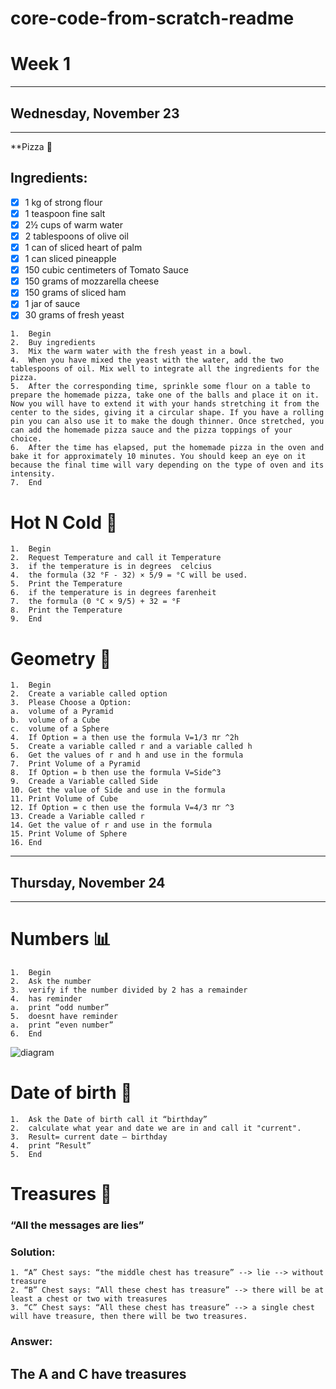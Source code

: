 # core-code-from-scratch-readme
# Week 1
---
## Wednesday, November 23
---
**Pizza 🍕
## Ingredients:
- [x] 1 kg of strong flour
- [x] 1 teaspoon fine salt 
- [x] 2½ cups of warm water 
- [x] 2 tablespoons of olive oil 
- [x] 1 can of sliced heart of palm
- [x] 1 can sliced pineapple
- [x] 150 cubic centimeters of Tomato Sauce
- [x] 150 grams of mozzarella cheese
- [x] 150 grams of sliced ham
- [x] 1 jar of sauce
- [x] 30 grams of fresh yeast
```
1.	Begin
2.	Buy ingredients
3.	Mix the warm water with the fresh yeast in a bowl.
4.	When you have mixed the yeast with the water, add the two tablespoons of oil. Mix well to integrate all the ingredients for the pizza.
5.	After the corresponding time, sprinkle some flour on a table to prepare the homemade pizza, take one of the balls and place it on it. Now you will have to extend it with your hands stretching it from the center to the sides, giving it a circular shape. If you have a rolling pin you can also use it to make the dough thinner. Once stretched, you can add the homemade pizza sauce and the pizza toppings of your choice.
6.	After the time has elapsed, put the homemade pizza in the oven and bake it for approximately 10 minutes. You should keep an eye on it because the final time will vary depending on the type of oven and its intensity.
7.	End
```
# Hot N Cold 🥶
```
1.	Begin
2.	Request Temperature and call it Temperature
3.	if the temperature is in degrees  celcius
4.	the formula (32 °F - 32) × 5/9 = °C will be used.
5.	Print the Temperature
6.	if the temperature is in degrees farenheit
7.	the formula (0 °C × 9/5) + 32 = °F
8.	Print the Temperature
9.	End
```
# Geometry 📐
```
1.	Begin 
2.	Create a variable called option
3.	Please Choose a Option:
a.	volume of a Pyramid
b.	volume of a Cube
c.	volume of a Sphere
4.	If Option = a then use the formula V=1/3 πr ^2h
5.	Create a variable called r and a variable called h
6.	Get the values of r and h and use in the formula
7.	Print Volume of a Pyramid
8.	If Option = b then use the formula V=Side^3
9.	Creade a Variable called Side
10.	Get the value of Side and use in the formula
11.	Print Volume of Cube
12.	If Option = c then use the formula V=4/3 πr ^3
13.	Creade a Variable called r
14.	Get the value of r and use in the formula
15.	Print Volume of Sphere
16.	End
```
---
## Thursday, November 24
---
# Numbers 📊
```
1.	Begin
2.	Ask the number
3.	verify if the number divided by 2 has a remainder
4.	has reminder
a.	print “odd number”
5.	doesnt have reminder
a.	print “even number”
6.	End
```
![diagram](https://user-images.githubusercontent.com/95326781/203882595-47695d0a-cfcf-408d-9c5d-54f43e8badd5.jpg)
# Date of birth 👧
```
1.	Ask the Date of birth call it “birthday”
2.	calculate what year and date we are in and call it "current".
3.	Result= current date – birthday
4.	print “Result”
5.	End
```
# Treasures 👑
### “All the messages are lies”
### Solution:
```
1. “A” Chest says: “the middle chest has treasure” --> lie --> without treasure
2. “B” Chest says: “All these chest has treasure” --> there will be at least a chest or two with treasures
3. “C” Chest says: “All these chest has treasure” --> a single chest will have treasure, then there will be two treasures.
```
### Answer:
## The A and C have treasures
